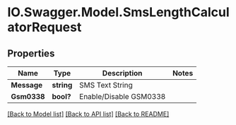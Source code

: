 # IO.Swagger.Model.SmsLengthCalculatorRequest
## Properties

Name | Type | Description | Notes
------------ | ------------- | ------------- | -------------
**Message** | **string** | SMS Text String | 
**Gsm0338** | **bool?** | Enable/Disable GSM0338 | 

[[Back to Model list]](../README.md#documentation-for-models) [[Back to API list]](../README.md#documentation-for-api-endpoints) [[Back to README]](../README.md)

